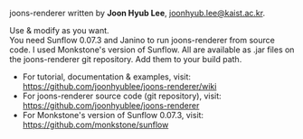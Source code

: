 joons-renderer written by **Joon Hyub Lee**, joonhyub.lee@kaist.ac.kr.

Use & modify as you want.  
You need Sunflow 0.07.3 and Janino to run joons-renderer from source code. I used Monkstone's version of Sunflow. All are available as .jar files on the joons-renderer git repository. Add them to your build path.

* For tutorial, documentation & examples, visit: https://github.com/joonhyublee/joons-renderer/wiki  
* For joons-renderer source code (git repository), visit: https://github.com/joonhyublee/joons-renderer
* For Monkstone's version of Sunflow 0.07.3, visit: https://github.com/monkstone/sunflow


